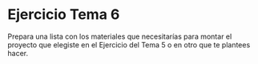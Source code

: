 # Ejercicio Tema 6

Prepara una lista con los materiales que necesitarías para montar el proyecto que elegiste en el Ejercicio del Tema 5 o en otro que te plantees hacer.
